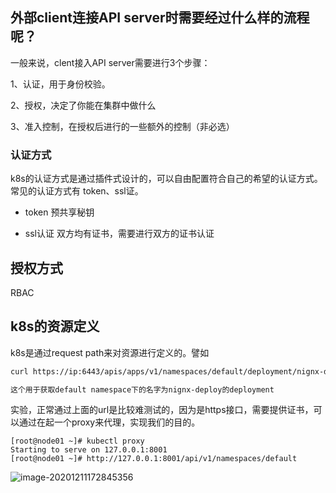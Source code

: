 ## 外部client连接API server时需要经过什么样的流程呢？

一般来说，clent接入API server需要进行3个步骤：

1、认证，用于身份校验。

2、授权，决定了你能在集群中做什么

3、准入控制，在授权后进行的一些额外的控制（非必选）

### 认证方式

k8s的认证方式是通过插件式设计的，可以自由配置符合自己的希望的认证方式。常见的认证方式有 token、ssl证。

- token 预共享秘钥

- ssl认证  双方均有证书，需要进行双方的证书认证

##  授权方式

RBAC

## k8s的资源定义

k8s是通过request path来对资源进行定义的。譬如

```html
curl https://ip:6443/apis/apps/v1/namespaces/default/deployment/nignx-deploy

这个用于获取default namespace下的名字为nignx-deploy的deployment
```

实验，正常通过上面的url是比较难测试的，因为是https接口，需要提供证书，可以通过在起一个proxy来代理，实现我们的目的。

```shell
[root@node01 ~]# kubectl proxy
Starting to serve on 127.0.0.1:8001
[root@node01 ~]# http://127.0.0.1:8001/api/v1/namespaces/default
```

![image-20201211172845356](/Users/lintao/typora_note/k8s_note/认证及serveraccount.assets/image-20201211172845356.png)